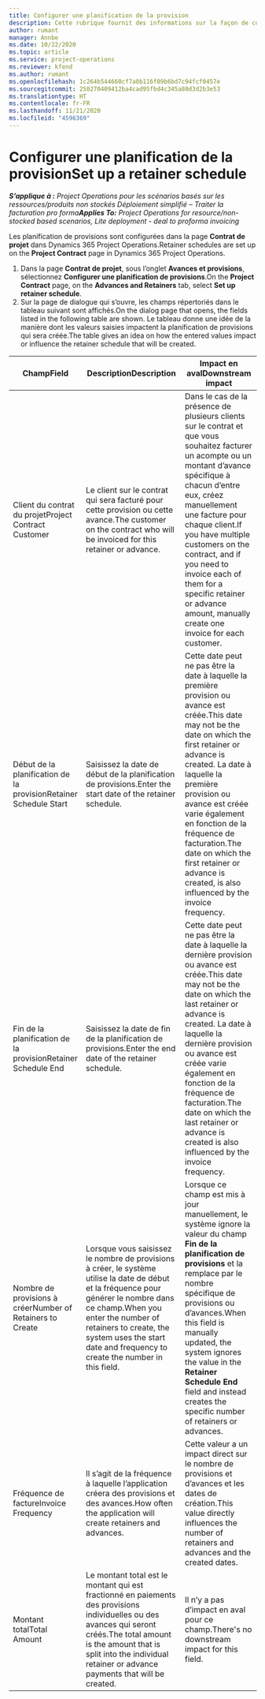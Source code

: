 ```yaml
---
title: Configurer une planification de la provision
description: Cette rubrique fournit des informations sur la façon de configurer une planification de provsions dans Project Operations.
author: rumant
manager: Annbe
ms.date: 10/22/2020
ms.topic: article
ms.service: project-operations
ms.reviewer: kfend
ms.author: rumant
ms.openlocfilehash: 1c264b544660cf7a0b116f09b6bd7c94fcf0457e
ms.sourcegitcommit: 250270409412ba4cad95fbd4c345a80d3d2b3e53
ms.translationtype: HT
ms.contentlocale: fr-FR
ms.lasthandoff: 11/21/2020
ms.locfileid: "4596369"
---
```

# <a name="set-up-a-retainer-schedule"></a><span data-ttu-id="1c398-103">Configurer une planification de la provision</span><span class="sxs-lookup"><span data-stu-id="1c398-103">Set up a retainer schedule</span></span>

<span data-ttu-id="1c398-104">_**S’applique à :** Project Operations pour les scénarios basés sur les ressources/produits non stockés Déploiement simplifié – Traiter la facturation pro forma_</span><span class="sxs-lookup"><span data-stu-id="1c398-104">_**Applies To:** Project Operations for resource/non-stocked based scenarios, Lite deployment - deal to proforma invoicing_</span></span>

<span data-ttu-id="1c398-105">Les planification de provisions sont configurées dans la page **Contrat de projet** dans Dynamics 365 Project Operations.</span><span class="sxs-lookup"><span data-stu-id="1c398-105">Retainer schedules are set up on the **Project Contract** page in Dynamics 365 Project Operations.</span></span>

1. <span data-ttu-id="1c398-106">Dans la page **Contrat de projet**, sous l’onglet **Avances et provisions**, sélectionnez **Configurer une planification de provisions**.</span><span class="sxs-lookup"><span data-stu-id="1c398-106">On the **Project Contract** page, on the **Advances and Retainers** tab, select **Set up retainer schedule**.</span></span>
2. <span data-ttu-id="1c398-107">Sur la page de dialogue qui s’ouvre, les champs répertoriés dans le tableau suivant sont affichés.</span><span class="sxs-lookup"><span data-stu-id="1c398-107">On the dialog page that opens, the fields listed in the following table are shown.</span></span> <span data-ttu-id="1c398-108">Le tableau donne une idée de la manière dont les valeurs saisies impactent la planification de provisions qui sera créée.</span><span class="sxs-lookup"><span data-stu-id="1c398-108">The table gives an idea on how the entered values impact or influence the retainer schedule that will be created.</span></span>

| <span data-ttu-id="1c398-109">Champ</span><span class="sxs-lookup"><span data-stu-id="1c398-109">Field</span></span> | <span data-ttu-id="1c398-110">Description</span><span class="sxs-lookup"><span data-stu-id="1c398-110">Description</span></span> | <span data-ttu-id="1c398-111">Impact en aval</span><span class="sxs-lookup"><span data-stu-id="1c398-111">Downstream impact</span></span> |
| --- | --- | --- |
| <span data-ttu-id="1c398-112">Client du contrat du projet</span><span class="sxs-lookup"><span data-stu-id="1c398-112">Project Contract Customer</span></span> | <span data-ttu-id="1c398-113">Le client sur le contrat qui sera facturé pour cette provision ou cette avance.</span><span class="sxs-lookup"><span data-stu-id="1c398-113">The customer on the contract who will be invoiced for this retainer or advance.</span></span> | <span data-ttu-id="1c398-114">Dans le cas de la présence de plusieurs clients sur le contrat et que vous souhaitez facturer un acompte ou un montant d’avance spécifique à chacun d’entre eux, créez manuellement une facture pour chaque client.</span><span class="sxs-lookup"><span data-stu-id="1c398-114">If you have multiple customers on the contract, and if you need to invoice each of them for a specific retainer or advance amount, manually create one invoice for each customer.</span></span> |
| <span data-ttu-id="1c398-115">Début de la planification de la provision</span><span class="sxs-lookup"><span data-stu-id="1c398-115">Retainer Schedule Start</span></span> | <span data-ttu-id="1c398-116">Saisissez la date de début de la planification de provisions.</span><span class="sxs-lookup"><span data-stu-id="1c398-116">Enter the start date of the retainer schedule.</span></span> | <span data-ttu-id="1c398-117">Cette date peut ne pas être la date à laquelle la première provision ou avance est créée.</span><span class="sxs-lookup"><span data-stu-id="1c398-117">This date may not be the date on which the first retainer or advance is created.</span></span> <span data-ttu-id="1c398-118">La date à laquelle la première provision ou avance est créée varie également en fonction de la fréquence de facturation.</span><span class="sxs-lookup"><span data-stu-id="1c398-118">The date on which the first retainer or advance is created, is also influenced by the invoice frequency.</span></span> |
| <span data-ttu-id="1c398-119">Fin de la planification de la provision</span><span class="sxs-lookup"><span data-stu-id="1c398-119">Retainer Schedule End</span></span> | <span data-ttu-id="1c398-120">Saisissez la date de fin de la planification de provisions.</span><span class="sxs-lookup"><span data-stu-id="1c398-120">Enter the end date of the retainer schedule.</span></span> | <span data-ttu-id="1c398-121">Cette date peut ne pas être la date à laquelle la dernière provision ou avance est créée.</span><span class="sxs-lookup"><span data-stu-id="1c398-121">This date may not be the date on which the last retainer or advance is created.</span></span> <span data-ttu-id="1c398-122">La date à laquelle la dernière provision ou avance est créée varie également en fonction de la fréquence de facturation.</span><span class="sxs-lookup"><span data-stu-id="1c398-122">The date on which the last retainer or advance is created is also influenced by the invoice frequency.</span></span> |
| <span data-ttu-id="1c398-123">Nombre de provisions à créer</span><span class="sxs-lookup"><span data-stu-id="1c398-123">Number of Retainers to Create</span></span> | <span data-ttu-id="1c398-124">Lorsque vous saisissez le nombre de provisions à créer, le système utilise la date de début et la fréquence pour générer le nombre dans ce champ.</span><span class="sxs-lookup"><span data-stu-id="1c398-124">When you enter the number of retainers to create, the system uses the start date and frequency to create the number in this field.</span></span> | <span data-ttu-id="1c398-125">Lorsque ce champ est mis à jour manuellement, le système ignore la valeur du champ **Fin de la planification de provisions** et la remplace par le nombre spécifique de provisions ou d’avances.</span><span class="sxs-lookup"><span data-stu-id="1c398-125">When this field is manually updated, the system ignores the value in the **Retainer Schedule End** field and instead creates the specific number of retainers or advances.</span></span> |
| <span data-ttu-id="1c398-126">Fréquence de facture</span><span class="sxs-lookup"><span data-stu-id="1c398-126">Invoice Frequency</span></span> | <span data-ttu-id="1c398-127">Il s’agit de la fréquence à laquelle l’application créera des provisions et des avances.</span><span class="sxs-lookup"><span data-stu-id="1c398-127">How often the application will create retainers and advances.</span></span> | <span data-ttu-id="1c398-128">Cette valeur a un impact direct sur le nombre de provisions et d’avances et les dates de création.</span><span class="sxs-lookup"><span data-stu-id="1c398-128">This value directly influences the number of retainers and advances and the created dates.</span></span> |
| <span data-ttu-id="1c398-129">Montant total</span><span class="sxs-lookup"><span data-stu-id="1c398-129">Total Amount</span></span> | <span data-ttu-id="1c398-130">Le montant total est le montant qui est fractionné en paiements des provisions individuelles ou des avances qui seront créés.</span><span class="sxs-lookup"><span data-stu-id="1c398-130">The total amount is the amount that is split into the individual retainer or advance payments that will be created.</span></span> | <span data-ttu-id="1c398-131">Il n’y a pas d’impact en aval pour ce champ.</span><span class="sxs-lookup"><span data-stu-id="1c398-131">There's no downstream impact for this field.</span></span> |
